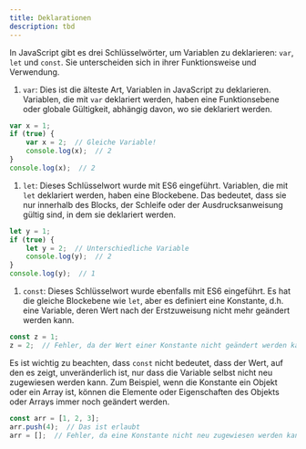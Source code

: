 ```yaml
---
title: Deklarationen
description: tbd
---
```



In JavaScript gibt es drei Schlüsselwörter, um Variablen zu deklarieren: `var`, `let` und `const`. Sie unterscheiden sich in ihrer Funktionsweise und Verwendung.

1. `var`: Dies ist die älteste Art, Variablen in JavaScript zu deklarieren. Variablen, die mit `var` deklariert werden, haben eine Funktionsebene oder globale Gültigkeit, abhängig davon, wo sie deklariert werden.

```jsx
var x = 1;
if (true) {
    var x = 2;  // Gleiche Variable!
    console.log(x);  // 2
}
console.log(x);  // 2

```

1. `let`: Dieses Schlüsselwort wurde mit ES6 eingeführt. Variablen, die mit `let` deklariert werden, haben eine Blockebene. Das bedeutet, dass sie nur innerhalb des Blocks, der Schleife oder der Ausdrucksanweisung gültig sind, in dem sie deklariert werden.

```jsx
let y = 1;
if (true) {
    let y = 2;  // Unterschiedliche Variable
    console.log(y);  // 2
}
console.log(y);  // 1

```

1. `const`: Dieses Schlüsselwort wurde ebenfalls mit ES6 eingeführt. Es hat die gleiche Blockebene wie `let`, aber es definiert eine Konstante, d.h. eine Variable, deren Wert nach der Erstzuweisung nicht mehr geändert werden kann.

```jsx
const z = 1;
z = 2;  // Fehler, da der Wert einer Konstante nicht geändert werden kann

```

Es ist wichtig zu beachten, dass `const` nicht bedeutet, dass der Wert, auf den es zeigt, unveränderlich ist, nur dass die Variable selbst nicht neu zugewiesen werden kann. Zum Beispiel, wenn die Konstante ein Objekt oder ein Array ist, können die Elemente oder Eigenschaften des Objekts oder Arrays immer noch geändert werden.

```jsx
const arr = [1, 2, 3];
arr.push(4);  // Das ist erlaubt
arr = [];  // Fehler, da eine Konstante nicht neu zugewiesen werden kann

```
